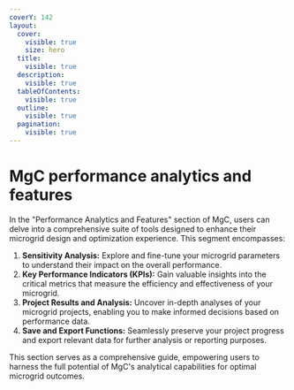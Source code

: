 ```yaml
---
coverY: 142
layout:
  cover:
    visible: true
    size: hero
  title:
    visible: true
  description:
    visible: true
  tableOfContents:
    visible: true
  outline:
    visible: true
  pagination:
    visible: true
---
```


# MgC performance analytics and features

In the "Performance Analytics and Features" section of MgC, users can delve into a comprehensive suite of tools designed to enhance their microgrid design and optimization experience. This segment encompasses:

1. **Sensitivity Analysis:** Explore and fine-tune your microgrid parameters to understand their impact on the overall performance.
2. **Key Performance Indicators (KPIs):** Gain valuable insights into the critical metrics that measure the efficiency and effectiveness of your microgrid.
3. **Project Results and Analysis:** Uncover in-depth analyses of your microgrid projects, enabling you to make informed decisions based on performance data.
4. **Save and Export Functions:** Seamlessly preserve your project progress and export relevant data for further analysis or reporting purposes.

This section serves as a comprehensive guide, empowering users to harness the full potential of MgC's analytical capabilities for optimal microgrid outcomes.

